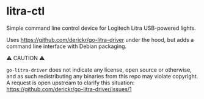# litra-ctl

Simple command line control device for Logitech Litra USB-powered lights.

Uses https://github.com/derickr/go-litra-driver under the hood, but adds a
command line interface with Debian packaging.

:warning: CAUTION :warning:

`go-litra-driver` does not indicate any license, open source or otherwise, and
as such redistributing any binaries from this repo may violate copyright. A
request is open upstream to clarify this situation:
https://github.com/derickr/go-litra-driver/issues/1